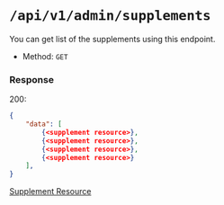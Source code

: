 # `/api/v1/admin/supplements`
You can get list of the supplements using this endpoint.

- Method: `GET`

### Response

200:
```json
{
    "data": [
        {<supplement resource>},
        {<supplement resource>},
        {<supplement resource>},
        {<supplement resource>}
    ],
}
```

[Supplement Resource](../../resources/supplement.md)
